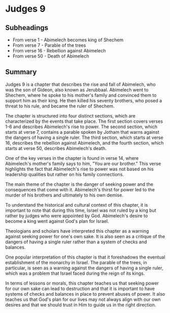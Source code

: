 # Judges 9

## Subheadings

* From verse 1 - Abimelech becomes king of Shechem
* From verse 7 - Parable of the trees
* From verse 16 - Rebellion against Abimelech
* From verse 50 - Death of Abimelech

## Summary

Judges 9 is a chapter that describes the rise and fall of Abimelech, who was the son of Gideon, also known as Jerubbaal. Abimelech went to Shechem, where he spoke to his mother's family and convinced them to support him as their king. He then killed his seventy brothers, who posed a threat to his rule, and became the ruler of Shechem.

The chapter is structured into four distinct sections, which are characterized by the events that take place. The first section covers verses 1-6 and describes Abimelech's rise to power. The second section, which starts at verse 7, contains a parable spoken by Jotham that warns against the dangers of having a single ruler. The third section, which starts at verse 16, describes the rebellion against Abimelech, and the fourth section, which starts at verse 50, describes Abimelech's death.

One of the key verses in the chapter is found in verse 14, where Abimelech's mother's family says to him, "You are our brother." This verse highlights the fact that Abimelech's rise to power was not based on his leadership qualities but rather on his family connections.

The main theme of the chapter is the danger of seeking power and the consequences that come with it. Abimelech's thirst for power led to the murder of his brothers and ultimately to his own demise.

To understand the historical and cultural context of this chapter, it is important to note that during this time, Israel was not ruled by a king but rather by judges who were appointed by God. Abimelech's desire to become a king went against God's plan for Israel.

Theologians and scholars have interpreted this chapter as a warning against seeking power for one's own sake. It is also seen as a critique of the dangers of having a single ruler rather than a system of checks and balances.

One popular interpretation of this chapter is that it foreshadows the eventual establishment of the monarchy in Israel. The parable of the trees, in particular, is seen as a warning against the dangers of having a single ruler, which was a problem that Israel faced during the reign of its kings.

In terms of lessons or morals, this chapter teaches us that seeking power for our own sake can lead to destruction and that it is important to have systems of checks and balances in place to prevent abuses of power. It also teaches us that God's plan for our lives may not always align with our own desires and that we should trust in Him to guide us in the right direction.